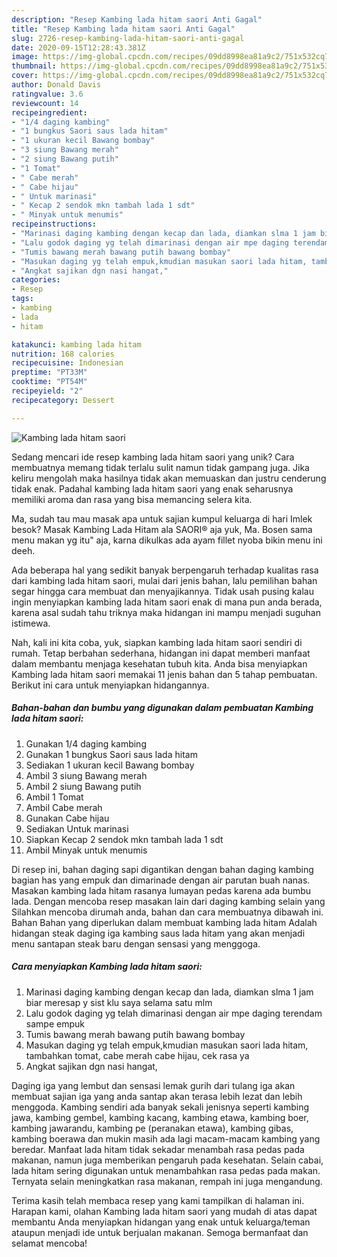 ```yaml
---
description: "Resep Kambing lada hitam saori Anti Gagal"
title: "Resep Kambing lada hitam saori Anti Gagal"
slug: 2726-resep-kambing-lada-hitam-saori-anti-gagal
date: 2020-09-15T12:28:43.381Z
image: https://img-global.cpcdn.com/recipes/09dd8998ea81a9c2/751x532cq70/kambing-lada-hitam-saori-foto-resep-utama.jpg
thumbnail: https://img-global.cpcdn.com/recipes/09dd8998ea81a9c2/751x532cq70/kambing-lada-hitam-saori-foto-resep-utama.jpg
cover: https://img-global.cpcdn.com/recipes/09dd8998ea81a9c2/751x532cq70/kambing-lada-hitam-saori-foto-resep-utama.jpg
author: Donald Davis
ratingvalue: 3.6
reviewcount: 14
recipeingredient:
- "1/4 daging kambing"
- "1 bungkus Saori saus lada hitam"
- "1 ukuran kecil Bawang bombay"
- "3 siung Bawang merah"
- "2 siung Bawang putih"
- "1 Tomat"
- " Cabe merah"
- " Cabe hijau"
- " Untuk marinasi"
- " Kecap 2 sendok mkn tambah lada 1 sdt"
- " Minyak untuk menumis"
recipeinstructions:
- "Marinasi daging kambing dengan kecap dan lada, diamkan slma 1 jam biar meresap y sist klu saya selama satu mlm"
- "Lalu godok daging yg telah dimarinasi dengan air mpe daging terendam sampe empuk"
- "Tumis bawang merah bawang putih bawang bombay"
- "Masukan daging yg telah empuk,kmudian masukan saori lada hitam, tambahkan tomat, cabe merah cabe hijau, cek rasa ya"
- "Angkat sajikan dgn nasi hangat,"
categories:
- Resep
tags:
- kambing
- lada
- hitam

katakunci: kambing lada hitam 
nutrition: 168 calories
recipecuisine: Indonesian
preptime: "PT33M"
cooktime: "PT54M"
recipeyield: "2"
recipecategory: Dessert

---
```



![Kambing lada hitam saori](https://img-global.cpcdn.com/recipes/09dd8998ea81a9c2/751x532cq70/kambing-lada-hitam-saori-foto-resep-utama.jpg)

Sedang mencari ide resep kambing lada hitam saori yang unik? Cara membuatnya memang tidak terlalu sulit namun tidak gampang juga. Jika keliru mengolah maka hasilnya tidak akan memuaskan dan justru cenderung tidak enak. Padahal kambing lada hitam saori yang enak seharusnya memiliki aroma dan rasa yang bisa memancing selera kita.

Ma, sudah tau mau masak apa untuk sajian kumpul keluarga di hari Imlek besok? Masak Kambing Lada Hitam ala SAORI® aja yuk, Ma. Bosen sama menu makan yg itu&#34; aja, karna dikulkas ada ayam fillet nyoba bikin menu ini deeh.

Ada beberapa hal yang sedikit banyak berpengaruh terhadap kualitas rasa dari kambing lada hitam saori, mulai dari jenis bahan, lalu pemilihan bahan segar hingga cara membuat dan menyajikannya. Tidak usah pusing kalau ingin menyiapkan kambing lada hitam saori enak di mana pun anda berada, karena asal sudah tahu triknya maka hidangan ini mampu menjadi suguhan istimewa.


Nah, kali ini kita coba, yuk, siapkan kambing lada hitam saori sendiri di rumah. Tetap berbahan sederhana, hidangan ini dapat memberi manfaat dalam membantu menjaga kesehatan tubuh kita. Anda bisa menyiapkan Kambing lada hitam saori memakai 11 jenis bahan dan 5 tahap pembuatan. Berikut ini cara untuk menyiapkan hidangannya.

<!--inarticleads1-->

##### Bahan-bahan dan bumbu yang digunakan dalam pembuatan Kambing lada hitam saori:

1. Gunakan 1/4 daging kambing
1. Gunakan 1 bungkus Saori saus lada hitam
1. Sediakan 1 ukuran kecil Bawang bombay
1. Ambil 3 siung Bawang merah
1. Ambil 2 siung Bawang putih
1. Ambil 1 Tomat
1. Ambil  Cabe merah
1. Gunakan  Cabe hijau
1. Sediakan  Untuk marinasi
1. Siapkan  Kecap 2 sendok mkn tambah lada 1 sdt
1. Ambil  Minyak untuk menumis


Di resep ini, bahan daging sapi digantikan dengan bahan daging kambing bagian has yang empuk dan dimarinade dengan air parutan buah nanas. Masakan kambing lada hitam rasanya lumayan pedas karena ada bumbu lada. Dengan mencoba resep masakan lain dari daging kambing selain yang Silahkan mencoba dirumah anda, bahan dan cara membuatnya dibawah ini. Bahan Bahan yang diperlukan dalam membuat kambing lada hitam  Adalah hidangan steak daging iga kambing saus lada hitam yang akan menjadi menu santapan steak baru dengan sensasi yang menggoga. 

<!--inarticleads2-->

##### Cara menyiapkan Kambing lada hitam saori:

1. Marinasi daging kambing dengan kecap dan lada, diamkan slma 1 jam biar meresap y sist klu saya selama satu mlm
1. Lalu godok daging yg telah dimarinasi dengan air mpe daging terendam sampe empuk
1. Tumis bawang merah bawang putih bawang bombay
1. Masukan daging yg telah empuk,kmudian masukan saori lada hitam, tambahkan tomat, cabe merah cabe hijau, cek rasa ya
1. Angkat sajikan dgn nasi hangat,


Daging iga yang lembut dan sensasi lemak gurih dari tulang iga akan membuat sajian iga yang anda santap akan terasa lebih lezat dan lebih menggoda. Kambing sendiri ada banyak sekali jenisnya seperti kambing jawa, kambing gembel, kambing kacang, kambing etawa, kambing boer, kambing jawarandu, kambing pe (peranakan etawa), kambing gibas, kambing boerawa dan mukin masih ada lagi macam-macam kambing yang beredar. Manfaat lada hitam tidak sekadar menambah rasa pedas pada makanan, namun juga memberikan pengaruh pada kesehatan. Selain cabai, lada hitam sering digunakan untuk menambahkan rasa pedas pada makan. Ternyata selain meningkatkan rasa makanan, rempah ini juga mengandung. 

Terima kasih telah membaca resep yang kami tampilkan di halaman ini. Harapan kami, olahan Kambing lada hitam saori yang mudah di atas dapat membantu Anda menyiapkan hidangan yang enak untuk keluarga/teman ataupun menjadi ide untuk berjualan makanan. Semoga bermanfaat dan selamat mencoba!
